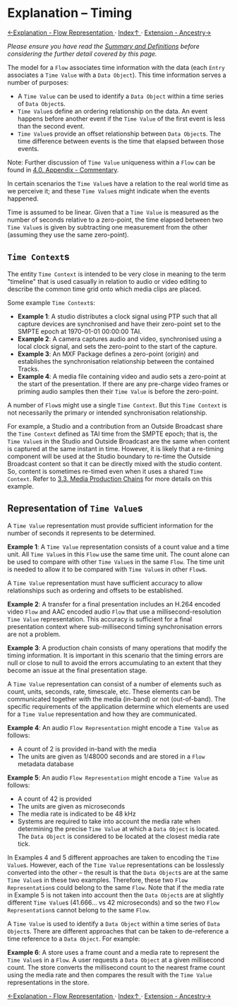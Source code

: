 # Explanation &ndash; Timing

[←Explanation - Flow Representation ](2.4._Explanation_-_Flow_Representation.md) · [ Index↑ ](..) · [Extension - Ancestry→](2.6._Extension_-_Ancestry.md)

*Please ensure you have read the [Summary and Definitions](2.1._Summary_and_Definitions.md) before considering the further detail covered by this page.*

The model for a `Flow` associates time information with the data (each `Entry` associates a `Time Value` with a `Data Object`). This time information serves a number of purposes:
* A `Time Value` can be used to identify a `Data Object` within a time series of `Data Object`s.
* `Time Value`s define an ordering relationship on the data. An event happens before another event if the `Time Value` of the first event is less than the second event.
* `Time Value`s provide an offset relationship between `Data Object`s. The time difference between events is the time that elapsed between those events.

Note: Further discussion of `Time Value` uniqueness within a `Flow` can be found in [4.0. Appendix - Commentary](4.0._Appendix_-_Commentary.md#address-time-value-uniqueness-in-flows).

In certain scenarios the `Time Value`s have a relation to the real world time as we perceive it; and these `Time Value`s might indicate when the events happened.

Time is assumed to be linear. Given that a `Time Value` is measured as the number of seconds relative to a zero-point, the time elapsed between two `Time Value`s is given by subtracting one measurement from the other (assuming they use the same zero-point).


## `Time Context`s

The entity `Time Context` is intended to be very close in meaning to the term "timeline" that is used casually in relation to audio or video editing to describe the common time grid onto which media clips are placed.

Some example `Time Context`s:
* **Example 1**: A studio distributes a clock signal using PTP such that all capture devices are synchronised and have their zero-point set to the SMPTE epoch at 1970\-01\-01 00:00:00 TAI.
* **Example 2**: A camera captures audio and video, synchronised using a local clock signal, and sets the zero-point to the start of the capture.
* **Example 3**: An MXF Package defines a zero-point (origin) and establishes the synchronisation relationship between the contained Tracks.
* **Example 4**: A media file containing video and audio sets a zero-point at the start of the presentation. If there are any pre-charge video frames or priming audio samples then their `Time Value` is before the zero-point.

A number of `Flow`s might use a single `Time Context`. But this `Time Context` is not necessarily the primary or intended synchronisation relationship.

For example, a Studio and a contribution from an Outside Broadcast share the `Time Context` defined as TAI time from the SMPTE epoch; that is, the `Time Value`s in the Studio and Outside Broadcast are the same when content is captured at the same instant in time. However, it is likely that a re-timing component will be used at the Studio boundary to re-time the Outside Broadcast content so that it can be directly mixed with the studio content. So, content is sometimes re-timed even when it uses a shared `Time Context`. Refer to [3.3. Media Production Chains](3.3._Media_Production_Chains.md) for more details on this example.


## Representation of `Time Value`s

A `Time Value` representation must provide sufficient information for the number of seconds it represents to be determined.

**Example 1**: A `Time Value` representation consists of a count value and a time unit. All `Time Value`s in this `Flow` use the same time unit. The count alone can be used to compare with other `Time Value`s in the same `Flow`. The time unit is needed to allow it to be compared with `Time Value`s in other `Flow`s.

A `Time Value` representation must have sufficient accuracy to allow relationships such as ordering and offsets to be established.

**Example 2**: A transfer for a final presentation includes an H.264 encoded video `Flow` and AAC encoded audio `Flow` that use a millisecond-resolution `Time Value` representation. This accuracy is sufficient for a final presentation context where sub-millisecond timing synchronisation errors are not a problem.

**Example 3**: A production chain consists of many operations that modify the timing information. It is important in this scenario that the timing errors are null or close to null to avoid the errors accumulating to an extent that they become an issue at the final presentation stage.

A `Time Value` representation can consist of a number of elements such as count, units, seconds, rate, timescale, etc. These elements can be communicated together with the media (in-band) or not (out-of-band). The specific requirements of the application determine which elements are used for a `Time Value` representation and how they are communicated.

**Example 4**: An audio `Flow Representation` might encode a `Time Value` as follows:

* A count of 2 is provided in-band with the media
* The units are given as 1/48000 seconds and are stored in a `Flow` metadata database

**Example 5**: An audio `Flow Representation` might encode a `Time Value` as follows:

* A count of 42 is provided
* The units are given as microseconds
* The media rate is indicated to be 48 kHz
* Systems are required to take into account the media rate when determining the precise `Time Value` at which a `Data Object` is located. The `Data Object` is considered to be located at the closest media rate tick.

In Examples 4 and 5 different approaches are taken to encoding the `Time Value`s. However, each of the `Time Value` representations can be losslessly converted into the other &ndash;  the result is that the `Data Object`s are at the same `Time Value`s in these two examples. Therefore, these two `Flow Representation`s could belong to the same `Flow`. Note that if the media rate in Example 5 is not taken into account then the `Data Object`s are at slightly different `Time Value`s (41.666… vs 42 microseconds) and so the two `Flow Representation`s cannot belong to the same `Flow`.

A `Time Value` is used to identify a `Data Object` within a time series of `Data Object`s. There are different approaches that can be taken to de-reference a time reference to a `Data Object`. For example:

**Example 6**: A store uses a frame count and a media rate to represent the `Time Value`s in a `Flow`. A user requests a `Data Object` at a given millisecond count. The store converts the millisecond count to the nearest frame count using the media rate and then compares the result with the `Time Value` representations in the store.

[←Explanation - Flow Representation ](2.4._Explanation_-_Flow_Representation.md) · [ Index↑ ](..) · [Extension - Ancestry→](2.6._Extension_-_Ancestry.md)
